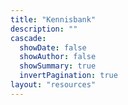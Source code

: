 ```yaml
---
title: "Kennisbank"
description: ""
cascade:
  showDate: false
  showAuthor: false
  showSummary: true
  invertPagination: true
layout: "resources"
---
```


